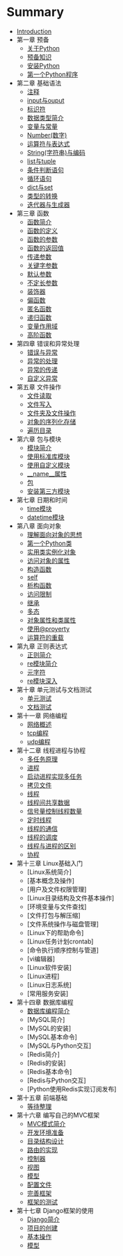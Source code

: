 # Summary

* [Introduction](README.md)
* 第一章 预备
    * [关于Python](ch1/abort-python.md)
    * [预备知识](ch1/pre-knowledge.md)
    * [安装Python](ch1/install.md)
    * [第一个Python程序](ch1/first-program.md)
* 第二章 基础语法
    * [注释](ch2/annotation.md)
    * [input与ouput](ch2/input-ouput.md)
    * [标识符](ch2/identifier.md)
    * [数据类型简介](ch2/data-types.md)
    * [变量与常量](ch2/variable-constant.md)
    * [Number(数字)](ch2/number.md)
    * [运算符与表达式](ch2/operational-expression.md)
    * [String(字符串)与编码](ch2/string-encoding.md)
    * [list与tuple](ch2/list-tuple.md)
    * [条件判断语句](ch2/judgment.md)
    * [循环语句](ch2/loop.md)
    * [dict与set](ch2/dict-set.md)
    * [类型的转换](ch2/type-conversion.md)
    * [迭代器与生成器](ch2/iterator-generator.md)
* 第三章 函数
    * [函数简介](ch3/function.md)
    * [函数的定义](ch3/simple-function.md)
    * [函数的参数](ch3/function-args.md)
    * [函数的返回值](ch3/function-returned.md)
    * [传递参数](ch3/pass-parameter.md)
    * [关键字参数](ch3/keyword-parameter.md)
    * [默认参数](ch3/default-parameter.md)
    * [不定长参数](ch3/random-length-parameter.md)
    * [装饰器](ch3/decorator.md)
    * [偏函数](ch3/partial-function.md)
    * [匿名函数](ch3/anonymous-function.md)
    * [递归函数](ch3/recursion-function.md)
    * [变量作用域](ch3/range-of-variable.md)
    * [高阶函数](ch3/higher-order-function.md)
* 第四章 错误和异常处理
    * [错误与异常](ch4/error-exception.md)
    * [异常的处理](ch4/exception-catch.md)
    * [异常的传递](ch4/exception-pass.md)
    * [自定义异常](ch4/custom-exception.md)
* 第五章 文件操作
    * [文件读取](ch5/file-read.md)
    * [文件写入](ch5/file-write.md)
    * [文件夹及文件操作](ch5/os-module.md)
    * [对象的序列化存储](ch5/pickle-module.md)
    * [遍历目录](ch5/ergodic-dir.md)
* 第六章 包与模块
    * [模块简介](ch6/module.md)
    * [使用标准库模块](ch6/import-standard-module.md)
    * [使用自定义模块](ch6/custon-module.md)
    * [__name__属性](ch6/name-attribute.md)
    * [包](ch6/bag.md)
    * [安装第三方模块](ch6/other-module.md)
* 第七章 日期和时间
    * [time模块](ch7/time.md)
    * [datetime模块](ch7/datetime.md)
* 第八章 面向对象
    * [理解面向对象的思想](ch8/comprehend-object-oriented.md)
    * [第一个Python类](ch8/first-class.md)
    * [实用类实例化对象](ch8/new-object.md)
    * [访问对象的属性](ch8/object-property-function.md)
    * [构造函数](ch8/construct-function.md)
    * [self](ch8/self.md)
    * [析构函数](ch8/destruction-function.md)
    * [访问限制](ch8/private-property.md)
    * [继承](ch8/extend.md)
    * [多态](ch8/polymorphic.md)
    * [对象属性和类属性](ch8/object-property-class-property.md)
    * [使用@proyerty](ch8/use-proyerty.md)
    * [运算符的重载](ch8/operator-overloading.md)
* 第九章 正则表达式
    * [正则简介](ch9/regular.md)
    * [re模块简介](ch9/re-module.md)
    * [元字符](ch9/metacharacter.md)
    * [re模块深入](ch9/thorough-re.md)
* 第十章 单元测试与文档测试
    * [单元测试](ch10/unit-test.md)
    * [文档测试](ch10/document-test.md)
* 第十一章 网络编程
    * [网络概述](ch11/network-overview.md)
    * [tcp编程](ch11/tcp.md)
    * [udp编程](ch11/udp.md)
* 第十二章 线程进程与协程
    * [多任务原理](ch12/multitask.md)
    * [进程](ch12/process.md)
    * [启动进程实现多任务](ch12/start-process.md)
    * [拷贝文件](ch12/copy-files.md)
    * [线程](ch12/thread.md)
    * [线程间共享数据](ch12/thread-data-sharing.md)
    * [信号量控制线程数量](ch12/thread-num-control.md)
    * [定时线程](ch12/time-thread.md)
    * [线程的通信](ch12/thread-communication.md)
    * [线程的调度](ch12/thread-dispatch.md)
    * [线程与进程的区别](ch12/thread-vs-process.md)
    * [协程](ch12/coroutine.md)
* 第十三章 Linux基础入门
    * [Linux系统简介]
    * [基本概念及操作]
    * [用户及文件权限管理]
    * [Linux目录结构及文件基本操作]
    * [环境变量与文件查找]
    * [文件打包与解压缩]
    * [文件系统操作与磁盘管理]
    * [Linux下的帮助命令]
    * [Linux任务计划crontab]
    * [命令执行顺序控制与管道]
    * [vi编辑器]
    * [Linux软件安装]
    * [Linux进程]
    * [Linux日志系统]
    * [常用服务安装]
* 第十四章 数据库编程
    * [数据库编程简介](ch13/)
    * [MySQL简介]
    * [MySQL的安装]
    * [MySQL基本命令]
    * [MySQL与Python交互]
    * [Redis简介]
    * [Redis的安装]
    * [Redis基本命令]
    * [Redis与Python交互]
    * [Python使用Redis实现订阅发布]
* 第十五章 前端基础
    * [等待整理]()
* 第十六章 编写自己的MVC框架
    * [MVC模式简介](ch16/)
    * [开发环境准备](ch16/)
    * [目录结构设计](ch16/)
    * [路由的实现](ch16/)
    * [控制器](ch16/)
    * [视图](ch16/)
    * [模型](ch16/)
    * [配置文件](ch16/)
    * [完善框架](ch16/)
    * [框架的测试](ch16/)
* 第十七章 Django框架的使用
    * [Django简介](ch17/django.md)
    * [项目的创建](ch17/start-project.md)
    * [基本操作](ch17/basic-operation.md)
    * [模型](ch17/basic-operation.md)